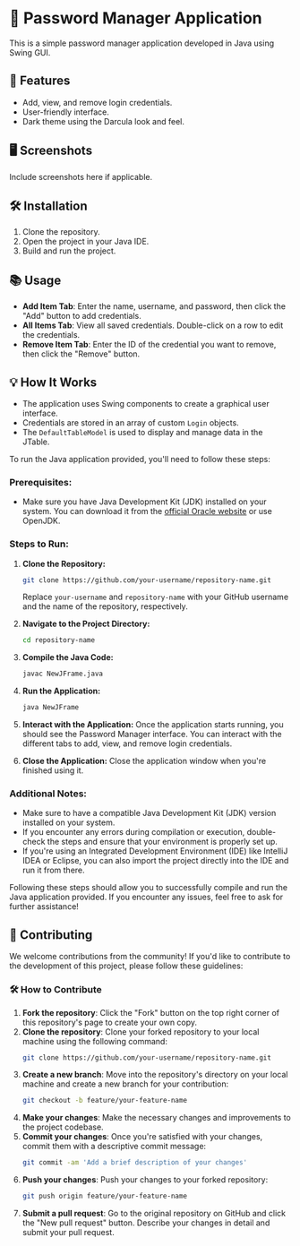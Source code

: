 # 📝 Password Manager Application

This is a simple password manager application developed in Java using Swing GUI.

## 🚀 Features

- Add, view, and remove login credentials.
- User-friendly interface.
- Dark theme using the Darcula look and feel.

## 🖥️ Screenshots

Include screenshots here if applicable.

## 🛠️ Installation

1. Clone the repository.
2. Open the project in your Java IDE.
3. Build and run the project.

## 📚 Usage

- **Add Item Tab**: Enter the name, username, and password, then click the "Add" button to add credentials.
- **All Items Tab**: View all saved credentials. Double-click on a row to edit the credentials.
- **Remove Item Tab**: Enter the ID of the credential you want to remove, then click the "Remove" button.

## 💡 How It Works

- The application uses Swing components to create a graphical user interface.
- Credentials are stored in an array of custom `Login` objects.
- The `DefaultTableModel` is used to display and manage data in the JTable.

To run the Java application provided, you'll need to follow these steps:

### Prerequisites:
- Make sure you have Java Development Kit (JDK) installed on your system. You can download it from the [official Oracle website](https://www.oracle.com/java/technologies/javase-jdk11-downloads.html) or use OpenJDK.

### Steps to Run:

1. **Clone the Repository:**
   ```bash
   git clone https://github.com/your-username/repository-name.git
   ```
   Replace `your-username` and `repository-name` with your GitHub username and the name of the repository, respectively.

2. **Navigate to the Project Directory:**
   ```bash
   cd repository-name
   ```

3. **Compile the Java Code:**
   ```bash
   javac NewJFrame.java
   ```

4. **Run the Application:**
   ```bash
   java NewJFrame
   ```

5. **Interact with the Application:**
   Once the application starts running, you should see the Password Manager interface. You can interact with the different tabs to add, view, and remove login credentials.

6. **Close the Application:**
   Close the application window when you're finished using it.

### Additional Notes:

- Make sure to have a compatible Java Development Kit (JDK) version installed on your system.
- If you encounter any errors during compilation or execution, double-check the steps and ensure that your environment is properly set up.
- If you're using an Integrated Development Environment (IDE) like IntelliJ IDEA or Eclipse, you can also import the project directly into the IDE and run it from there.

Following these steps should allow you to successfully compile and run the Java application provided. If you encounter any issues, feel free to ask for further assistance!

## 🤝 Contributing

We welcome contributions from the community! If you'd like to contribute to the development of this project, please follow these guidelines:

### 🛠️ How to Contribute

1. **Fork the repository**: Click the "Fork" button on the top right corner of this repository's page to create your own copy.
2. **Clone the repository**: Clone your forked repository to your local machine using the following command:
    ```bash
    git clone https://github.com/your-username/repository-name.git
    ```
3. **Create a new branch**: Move into the repository's directory on your local machine and create a new branch for your contribution:
    ```bash
    git checkout -b feature/your-feature-name
    ```
4. **Make your changes**: Make the necessary changes and improvements to the project codebase.
5. **Commit your changes**: Once you're satisfied with your changes, commit them with a descriptive commit message:
    ```bash
    git commit -am 'Add a brief description of your changes'
    ```
6. **Push your changes**: Push your changes to your forked repository:
    ```bash
    git push origin feature/your-feature-name
    ```
7. **Submit a pull request**: Go to the original repository on GitHub and click the "New pull request" button. Describe your changes in detail and submit your pull request.


